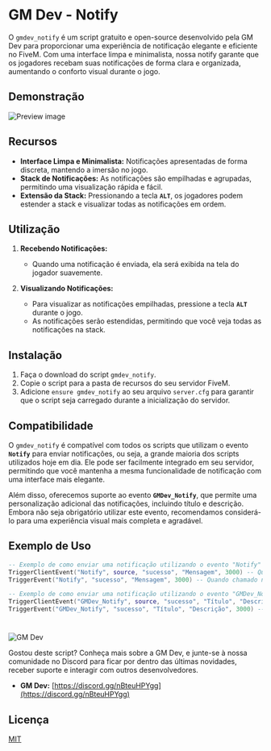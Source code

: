# GM Dev - Notify

O `gmdev_notify` é um script gratuito e open-source desenvolvido pela GM Dev para proporcionar uma experiência de notificação elegante e eficiente no FiveM. Com uma interface limpa e minimalista, nossa notify garante que os jogadores recebam suas notificações de forma clara e organizada, aumentando o conforto visual durante o jogo.

## Demonstração
![Preview image](https://i.imgur.com/ubmMjkQ.gif)

## Recursos

- **Interface Limpa e Minimalista:** Notificações apresentadas de forma discreta, mantendo a imersão no jogo.
- **Stack de Notificações:** As notificações são empilhadas e agrupadas, permitindo uma visualização rápida e fácil.
- **Extensão da Stack:** Pressionando a tecla **`ALT`**, os jogadores podem estender a stack e visualizar todas as notificações em ordem.

## Utilização

1. **Recebendo Notificações:**
   - Quando uma notificação é enviada, ela será exibida na tela do jogador suavemente.

2. **Visualizando Notificações:**
   - Para visualizar as notificações empilhadas, pressione a tecla **`ALT`** durante o jogo.
   - As notificações serão estendidas, permitindo que você veja todas as notificações na stack.

## Instalação

1. Faça o download do script `gmdev_notify`.
2. Copie o script para a pasta de recursos do seu servidor FiveM.
3. Adicione `ensure gmdev_notify` ao seu arquivo `server.cfg` para garantir que o script seja carregado durante a inicialização do servidor.

## Compatibilidade

O `gmdev_notify` é compatível com todos os scripts que utilizam o evento **`Notify`** para enviar notificações, ou seja, a grande maioria dos scripts utilizados hoje em dia. Ele pode ser facilmente integrado em seu servidor, permitindo que você mantenha a mesma funcionalidade de notificação com uma interface mais elegante.

Além disso, oferecemos suporte ao evento **`GMDev_Notify`**, que permite uma personalização adicional das notificações, incluindo título e descrição. Embora não seja obrigatório utilizar este evento, recomendamos considerá-lo para uma experiência visual mais completa e agradável.

## Exemplo de Uso

```lua
-- Exemplo de como enviar uma notificação utilizando o evento "Notify"
TriggerClientEvent("Notify", source, "sucesso", "Mensagem", 3000) -- Quando chamado no lado server
TriggerEvent("Notify", "sucesso", "Mensagem", 3000) -- Quando chamado no lado client

-- Exemplo de como enviar uma notificação utilizando o evento "GMDev_Notify"
TriggerClientEvent("GMDev_Notify", source, "sucesso", "Título", "Descrição",  3000) -- Quando chamado no lado server
TriggerEvent("GMDev_Notify", "sucesso", "Título", "Descrição", 3000) -- Quando chamado no lado client
```

#
![GM Dev](https://i.imgur.com/ghdtKmx.png)

Gostou deste script? Conheça mais sobre a GM Dev, e junte-se à nossa comunidade no Discord para ficar por dentro das últimas novidades, receber suporte e interagir com outros desenvolvedores.

- **GM Dev:** [https://discord.gg/nBteuHPYgg](https://discord.gg/nBteuHPYgg)

## Licença

[MIT](https://raw.githubusercontent.com/guimilreu/gmdev_notify/main/LICENSE)
